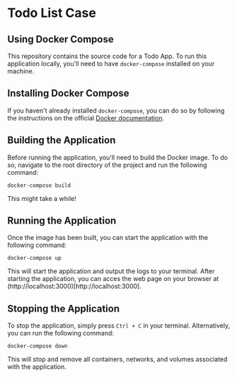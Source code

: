 # Todo List Case

## Using Docker Compose

This repository contains the source code for a Todo App. To run this application locally, you'll need to have `docker-compose` installed on your machine.

## Installing Docker Compose

If you haven't already installed `docker-compose`, you can do so by following the instructions on the official [Docker documentation](https://docs.docker.com/compose/install/).

## Building the Application

Before running the application, you'll need to build the Docker image. To do so, navigate to the root directory of the project and run the following command:

```
docker-compose build
```
This might take a while!

## Running the Application

Once the image has been built, you can start the application with the following command:

```
docker-compose up
```

This will start the application and output the logs to your terminal. After starting the application, you can acces the web page on your browser at (http://localhost:3000)[http://localhost:3000].


## Stopping the Application

To stop the application, simply press `Ctrl + C` in your terminal. Alternatively, you can run the following command:

```
docker-compose down
```

This will stop and remove all containers, networks, and volumes associated with the application.